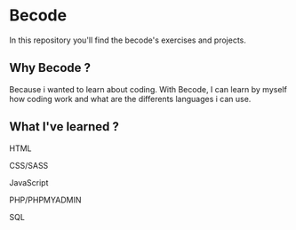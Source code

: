 # Becode

In this repository you'll find the becode's exercises and projects.

## Why Becode ?

Because i wanted to learn about coding. With Becode, I can learn by myself how coding work and what are the differents languages i can use.

## What I've learned ?

HTML

CSS/SASS

JavaScript

PHP/PHPMYADMIN

SQL